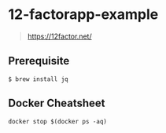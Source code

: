 # 12-factorapp-example

> https://12factor.net/

## Prerequisite
```
$ brew install jq
```

## Docker Cheatsheet

```
docker stop $(docker ps -aq) 
```